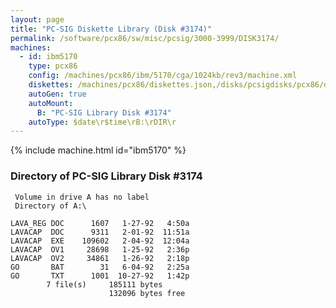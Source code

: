 ```yaml
---
layout: page
title: "PC-SIG Diskette Library (Disk #3174)"
permalink: /software/pcx86/sw/misc/pcsig/3000-3999/DISK3174/
machines:
  - id: ibm5170
    type: pcx86
    config: /machines/pcx86/ibm/5170/cga/1024kb/rev3/machine.xml
    diskettes: /machines/pcx86/diskettes.json,/disks/pcsigdisks/pcx86/diskettes.json
    autoGen: true
    autoMount:
      B: "PC-SIG Library Disk #3174"
    autoType: $date\r$time\rB:\rDIR\r
---
```


{% include machine.html id="ibm5170" %}

### Directory of PC-SIG Library Disk #3174

     Volume in drive A has no label
     Directory of A:\

    LAVA_REG DOC      1607   1-27-92   4:50a
    LAVACAP  DOC      9311   2-01-92  11:51a
    LAVACAP  EXE    109602   2-04-92  12:04a
    LAVACAP  OV1     28698   1-25-92   2:36p
    LAVACAP  OV2     34861   1-26-92   2:18p
    GO       BAT        31   6-04-92   2:25a
    GO       TXT      1001  10-27-92   1:42p
            7 file(s)     185111 bytes
                          132096 bytes free
